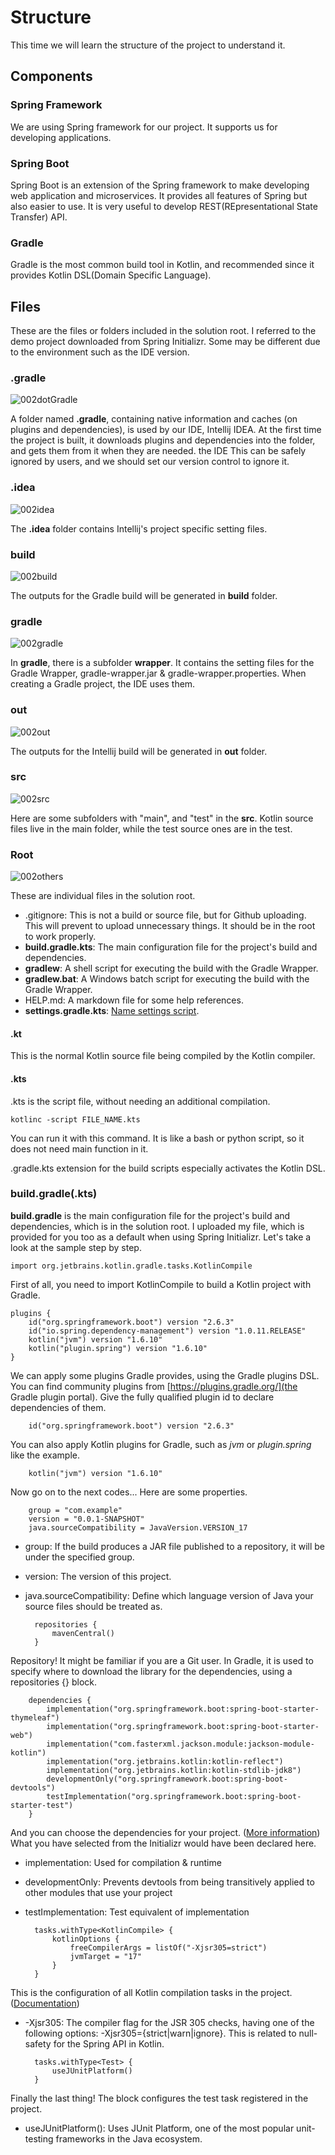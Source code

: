 # Structure
This time we will learn the structure of the project to understand it.
## Components
### Spring Framework
We are using Spring framework for our project. It supports us for developing applications.
### Spring Boot
Spring Boot is an extension of the Spring framework to make developing web application and microservices. It provides all features of Spring but also easier to use. It is very useful to develop REST(REpresentational State Transfer) API.
### Gradle
Gradle is the most common build tool in Kotlin, and recommended since it provides Kotlin DSL(Domain Specific Language).

## Files
These are the files or folders included in the solution root. I referred to the demo project downloaded from Spring Initializr. Some may be different due to the environment such as the IDE version.
### .gradle
![002dotGradle](https://user-images.githubusercontent.com/48712088/154800008-2526f362-1c63-4cc5-8742-9e7b20fd5455.png)

A folder named **.gradle**, containing native information and caches (on plugins and dependencies), is used by our IDE, Intellij IDEA. At the first time the project is built, it downloads plugins and dependencies into the folder, and gets them from it when they are needed. the IDE This can be safely ignored by users, and we should set our version control to ignore it.
### .idea
![002idea](https://user-images.githubusercontent.com/48712088/154806596-e9e1c239-670e-46b3-be37-c1766f528ee1.png)

The **.idea** folder contains Intellij's project specific setting files.
### build
![002build](https://user-images.githubusercontent.com/48712088/154809898-88c2f798-95a6-4cce-af62-3edeea4455d5.png)

The outputs for the Gradle build will be generated in **build** folder.

### gradle
![002gradle](https://user-images.githubusercontent.com/48712088/154809900-fc307e70-5c60-4222-b52b-ce2969bf57da.png)

In **gradle**, there is a subfolder **wrapper**. It contains the setting files for the Gradle Wrapper, gradle-wrapper.jar & gradle-wrapper.properties. When creating a Gradle project, the IDE uses them.

### out
![002out](https://user-images.githubusercontent.com/48712088/154807341-8510e2f3-eb34-4249-ae2e-74fd43d4aef7.png)

The outputs for the Intellij build will be generated in **out** folder.

### src
![002src](https://user-images.githubusercontent.com/48712088/154807348-9265053e-1895-47a0-b159-c50a026f8d3d.png)

Here are some subfolders with "main", and "test" in the **src**. Kotlin source files live in the main folder, while the test source ones are in the test.

### Root
![002others](https://user-images.githubusercontent.com/48712088/154811118-2e6fde92-3bca-4a81-97c5-616e909c4778.png)

These are individual files in the solution root.

* .gitignore: This is not a build or source file, but for Github uploading. This will prevent to upload unnecessary things. It should be in the root to work properly.
* **build.gradle.kts**: The main configuration file for the project's build and dependencies.
* **gradlew**: A shell script for executing the build with the Gradle Wrapper.
* **gradlew.bat**: A Windows batch script for executing the build with the Gradle Wrapper.
* HELP.md: A markdown file for some help references.
* **settings.gradle.kts**: [Name settings script](https://docs.gradle.org/current/userguide/kotlin_dsl.html).

#### .kt
This is the normal Kotlin source file being compiled by the Kotlin compiler.
#### .kts
.kts is the script file, without needing an additional compilation.

    kotlinc -script FILE_NAME.kts
    
You can run it with this command. It is like a bash or python script, so it does not need main function in it.

.gradle.kts extension for the build scripts especially activates the Kotlin DSL.

### build.gradle(.kts)
**build.gradle** is the main configuration file for the project's build and dependencies, which is in the solution root. I uploaded my file, which is provided for you too as a default when using Spring Initializr. Let's take a look at the sample step by step.

    import org.jetbrains.kotlin.gradle.tasks.KotlinCompile
    
First of all, you need to import KotlinCompile to build a Kotlin project with Gradle.

    plugins {
        id("org.springframework.boot") version "2.6.3"
        id("io.spring.dependency-management") version "1.0.11.RELEASE"
        kotlin("jvm") version "1.6.10"
        kotlin("plugin.spring") version "1.6.10"
    }
    
We can apply some plugins Gradle provides, using the Gradle plugins DSL. You can find community plugins from [https://plugins.gradle.org/](the Gradle plugin portal). Give the fully qualified plugin id to declare dependencies of them.

        id("org.springframework.boot") version "2.6.3" 

You can also apply Kotlin plugins for Gradle, such as *jvm* or *plugin.spring* like the example.

        kotlin("jvm") version "1.6.10"

Now go on to the next codes... Here are some properties.

        group = "com.example"
        version = "0.0.1-SNAPSHOT"
        java.sourceCompatibility = JavaVersion.VERSION_17
        
* group: If the build produces a JAR file published to a repository, it will be under the specified group.
* version: The version of this project.
* java.sourceCompatibility: Define which language version of Java your source files should be treated as.

        repositories {
            mavenCentral()
        }
        
Repository! It might be familiar if you are a Git user. In Gradle, it is used to specify where to download the library for the dependencies, using a repositories {} block.

        dependencies {
            implementation("org.springframework.boot:spring-boot-starter-thymeleaf")
            implementation("org.springframework.boot:spring-boot-starter-web")
            implementation("com.fasterxml.jackson.module:jackson-module-kotlin")
            implementation("org.jetbrains.kotlin:kotlin-reflect")
            implementation("org.jetbrains.kotlin:kotlin-stdlib-jdk8")
            developmentOnly("org.springframework.boot:spring-boot-devtools")
            testImplementation("org.springframework.boot:spring-boot-starter-test")
        }
        
And you can choose the dependencies for your project. ([More information](https://docs.gradle.org/current/userguide/building_java_projects.html)) What you have selected from the Initializr would have been declared here.
* implementation: Used for compilation & runtime
* developmentOnly: Prevents devtools from being transitively applied to other modules that use your project
* testImplementation: Test equivalent of implementation

        tasks.withType<KotlinCompile> {
            kotlinOptions {
                freeCompilerArgs = listOf("-Xjsr305=strict")
                jvmTarget = "17"
            }
        }
        
This is the configuration of all Kotlin compilation tasks in the project. ([Documentation](https://kotlinlang.org/docs/gradle.html#compiler-options))
* -Xjsr305: The compiler flag for the JSR 305 checks, having one of the following options: -Xjsr305={strict|warn|ignore}. This is related to null-safety for the Spring API in Kotlin.

        tasks.withType<Test> {
            useJUnitPlatform()
        }
        
Finally the last thing! The block configures the test task registered in the project.
* useJUnitPlatform(): Uses JUnit Platform, one of the most popular unit-testing frameworks in the Java ecosystem.
